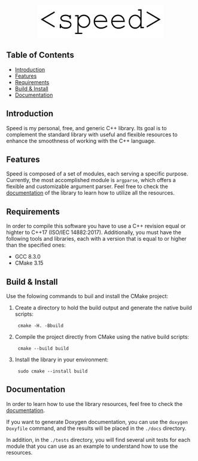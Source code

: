 <p align="center">
  <img height="90" src="docs/images/speed.png" alt="speed"/>
</p>


## Table of Contents
- [Introduction](#introduction)
- [Features](#features)
- [Requirements](#requirements)
- [Build & Install](#build--install)
- [Documentation](#documentation)

## Introduction

Speed is my personal, free, and generic C++ library. Its goal is to complement the standard library 
with useful and flexible resources to enhance the smoothness of working with the C++ language.

## Features

Speed is composed of a set of modules, each serving a specific purpose. Currently, the most 
accomplished module is `argparse`, which offers a flexible and customizable argument parser. Feel 
free to check the [documentation](docs/index.md) of the library to learn how to utilize all the 
resources.

## Requirements

In order to compile this software you have to use a C++ revision equal or highter to C++17 
(ISO/IEC 14882:2017). Additionally, you must have the following tools and libraries, each with a 
version that is equal to or higher than the specified ones:
- GCC 8.3.0
- CMake 3.15

## Build & Install

Use the folowing commands to buil and install the CMake project:

1. Create a directory to hold the build output and generate the native build scripts:

        cmake -H. -Bbuild

2. Compile the project directly from CMake using the native build scripts:

        cmake --build build

3. Install the library in your environment:

        sudo cmake --install build

## Documentation

In order to learn how to use the library resources, feel free to check the 
[documentation](docs/index.md).

If you want to generate Doxygen documentation, you can use the `doxygen Doxyfile` command, and 
the results will be placed in the `./docs` directory. 

In addition, in the `./tests` directory, you will find several unit tests for each module that you 
can use as an example to understand how to use the resources.
